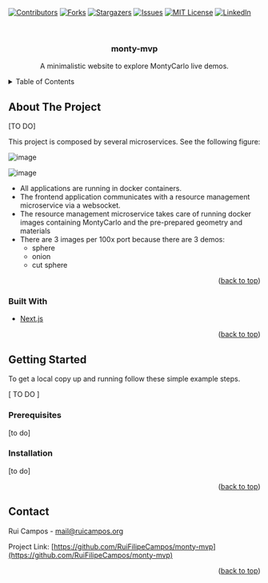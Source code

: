 <div id="top"></div>
<!--
*** Thanks for checking out the Best-README-Template. If you have a suggestion
*** that would make this better, please fork the repo and create a pull request
*** or simply open an issue with the tag "enhancement".
*** Don't forget to give the project a star!
*** Thanks again! Now go create something AMAZING! :D
-->



<!-- PROJECT SHIELDS -->
<!--
*** I'm using markdown "reference style" links for readability.
*** Reference links are enclosed in brackets [ ] instead of parentheses ( ).
*** See the bottom of this document for the declaration of the reference variables
*** for contributors-url, forks-url, etc. This is an optional, concise syntax you may use.
*** https://www.markdownguide.org/basic-syntax/#reference-style-links
-->
[![Contributors][contributors-shield]][contributors-url]
[![Forks][forks-shield]][forks-url]
[![Stargazers][stars-shield]][stars-url]
[![Issues][issues-shield]][issues-url]
[![MIT License][license-shield]][license-url]
[![LinkedIn][linkedin-shield]][linkedin-url]



<!-- PROJECT LOGO -->
<br />
<div align="center">
  <!--
  <a href="https://github.com/RuiFilipeCampos/monty-mvp">
    <img src="images/logo.png" alt="Logo" width="80" height="80">
  </a> -->

<h3 align="center">monty-mvp</h3>

  <p align="center">
    A minimalistic website to explore MontyCarlo live demos.
    <br />
    <!--
    <a href="https://github.com/RuiFilipeCampos/monty-mvp"><strong>Explore the docs »</strong></a>
    <br />
    <br />
    <a href="https://github.com/RuiFilipeCampos/monty-mvp">View Demo</a>
    ·
    <a href="https://github.com/RuiFilipeCampos/monty-mvp/issues">Report Bug</a>
    ·
    <a href="https://github.com/RuiFilipeCampos/monty-mvp/issues">Request Feature</a>
    -->
  </p>
</div>



<!-- TABLE OF CONTENTS -->
<details>
  <summary>Table of Contents</summary>
  <ol>
    <li>
      <a href="#about-the-project">About The Project</a>
      <ul>
        <li><a href="#built-with">Built With</a></li>
      </ul>
    </li>
    <li>
      <a href="#getting-started">Getting Started</a>
      <ul>
        <li><a href="#prerequisites">Prerequisites</a></li>
        <li><a href="#installation">Installation</a></li>
      </ul>
    </li>
    <li><a href="#usage">Usage</a></li>
    <li><a href="#roadmap">Roadmap</a></li>
    <li><a href="#contributing">Contributing</a></li>
    <li><a href="#license">License</a></li>
    <li><a href="#contact">Contact</a></li>
    <li><a href="#acknowledgments">Acknowledgments</a></li>
  </ol>
</details>



<!-- ABOUT THE PROJECT -->
## About The Project

[TO DO]


This project is composed by several microservices. See the following figure:

![image](https://user-images.githubusercontent.com/63464503/163921435-c78dbb57-4e65-4362-8498-0b25a2088825.png)

![image](https://user-images.githubusercontent.com/63464503/165118815-67073ec8-e063-4804-88fe-2c9494db6b03.png)


- All applications are running in docker containers. 
- The frontend application communicates with a resource management microservice via a websocket.
- The resource management microservice takes care of running docker images containing MontyCarlo and the pre-prepared geometry and materials
- There are 3 images per 100x port because there are 3 demos:
   - sphere
   - onion
   - cut sphere



<p align="right">(<a href="#top">back to top</a>)</p>



### Built With

* [Next.js](https://nextjs.org/)

<p align="right">(<a href="#top">back to top</a>)</p>



<!-- GETTING STARTED -->
## Getting Started


To get a local copy up and running follow these simple example steps.

[ TO DO ]

### Prerequisites

[to do]

### Installation

[to do]

<p align="right">(<a href="#top">back to top</a>)</p>




<!-- CONTACT -->
## Contact

Rui Campos - mail@ruicampos.org

Project Link: [https://github.com/RuiFilipeCampos/monty-mvp](https://github.com/RuiFilipeCampos/monty-mvp)

<p align="right">(<a href="#top">back to top</a>)</p>



<!-- MARKDOWN LINKS & IMAGES -->
<!-- https://www.markdownguide.org/basic-syntax/#reference-style-links -->
[contributors-shield]: https://img.shields.io/github/contributors/RuiFilipeCampos/monty-mvp.svg?style=for-the-badge
[contributors-url]: https://github.com/RuiFilipeCampos/monty-mvp/graphs/contributors
[forks-shield]: https://img.shields.io/github/forks/RuiFilipeCampos/monty-mvp.svg?style=for-the-badge
[forks-url]: https://github.com/RuiFilipeCampos/monty-mvp/network/members
[stars-shield]: https://img.shields.io/github/stars/RuiFilipeCampos/monty-mvp.svg?style=for-the-badge
[stars-url]: https://github.com/RuiFilipeCampos/monty-mvp/stargazers
[issues-shield]: https://img.shields.io/github/issues/RuiFilipeCampos/monty-mvp.svg?style=for-the-badge
[issues-url]: https://github.com/RuiFilipeCampos/monty-mvp/issues
[license-shield]: https://img.shields.io/github/license/RuiFilipeCampos/monty-mvp.svg?style=for-the-badge
[license-url]: https://github.com/RuiFilipeCampos/monty-mvp/blob/master/LICENSE.txt
[linkedin-shield]: https://img.shields.io/badge/-LinkedIn-black.svg?style=for-the-badge&logo=linkedin&colorB=555
[linkedin-url]: https://linkedin.com/in/RuiFilipeCampos
[product-screenshot]: images/screenshot.png
